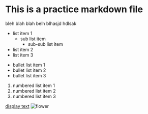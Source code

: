 # This is a practice markdown file

bleh blah blah belh blhasjd hdlsak

- list item 1
   - sub list item
      * sub-sub list item
- list item 2
- list item 3

* bullet list item 1
* bullet list item 2
* bullet list item 3

1. numbered list item 1
2. numbered list item 2
3. numbered list item 3

[display text](penrosian.github.io)
![flower](https://www.britannica.com/science/flower)
